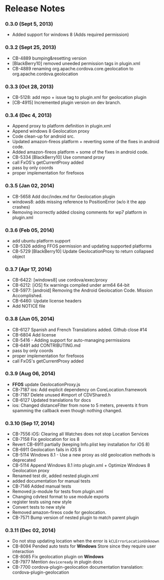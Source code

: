 <!--
#
# Licensed to the Apache Software Foundation (ASF) under one
# or more contributor license agreements.  See the NOTICE file
# distributed with this work for additional information
# regarding copyright ownership.  The ASF licenses this file
# to you under the Apache License, Version 2.0 (the
# "License"); you may not use this file except in compliance
# with the License.  You may obtain a copy of the License at
# 
# http://www.apache.org/licenses/LICENSE-2.0
# 
# Unless required by applicable law or agreed to in writing,
# software distributed under the License is distributed on an
# "AS IS" BASIS, WITHOUT WARRANTIES OR CONDITIONS OF ANY
#  KIND, either express or implied.  See the License for the
# specific language governing permissions and limitations
# under the License.
#
-->
# Release Notes

### 0.3.0 (Sept 5, 2013)
* Added support for windows 8 (Adds required permission)

### 0.3.2 (Sept 25, 2013)
* CB-4889 bumping&resetting version
* [BlackBerry10] removed uneeded permission tags in plugin.xml
* CB-4889 renaming org.apache.cordova.core.geolocation to org.apache.cordova.geolocation

### 0.3.3 (Oct 28, 2013)
* CB-5128: add repo + issue tag to plugin.xml for geolocation plugin
* [CB-4915] Incremented plugin version on dev branch.

### 0.3.4 (Dec 4, 2013)
* Append proxy to platform definition in plugin.xml
* Append windows 8 Geolocation proxy
* Code clean-up for android src.
* Updated amazon-fireos platform + reverting some of the fixes in android code.
* Added amazon-fireos platform + some of the fixes in android code.
* CB-5334 [BlackBerry10] Use command proxy
* call FxOS's getCurrentProxy added
* pass by only coords
* proper implementation for firefoxos

### 0.3.5 (Jan 02, 2014)
* CB-5658 Add doc/index.md for Geolocation plugin
* windows8: adds missing reference to PositionError (w/o it the app crashes)
* Removing incorrectly added closing comments for wp7 platform in plugin.xml

### 0.3.6 (Feb 05, 2014)
* add ubuntu platform support
* CB-5326 adding FFOS permission and updating supported platforms
* CB-5729 [BlackBerry10] Update GeolocationProxy to return collapsed object

### 0.3.7 (Apr 17, 2014)
* CB-6422: [windows8] use cordova/exec/proxy
* CB-6212: [iOS] fix warnings compiled under arm64 64-bit
* CB-5977: [android] Removing the Android Geolocation Code.  Mission Accomplished.
* CB-6460: Update license headers
* Add NOTICE file

### 0.3.8 (Jun 05, 2014)
* CB-6127 Spanish and French Translations added. Github close #14
* CB-6804 Add license
* CB-5416 - Adding support for auto-managing permissions
* CB-6491 add CONTRIBUTING.md
* pass by only coords
* proper implementation for firefoxos
* call FxOS's getCurrentProxy added

### 0.3.9 (Aug 06, 2014)
* **FFOS** update GeolocationProxy.js
* CB-7187 ios: Add explicit dependency on CoreLocation.framework
* CB-7187 Delete unused #import of CDVShared.h
* CB-6127 Updated translations for docs
* ios: Changed distanceFilter from none to 5 meters, prevents it from spamming the callback even though nothing changed.


### 0.3.10 (Sep 17, 2014)
* CB-7556 iOS: Clearing all Watches does not stop Location Services
* CB-7158 Fix geolocation for ios 8
* Revert CB-6911 partially (keeping Info.plist key installation for iOS 8)
* CB-6911 Geolocation fails in iOS 8
* CB-5114 Windows 8.1 - Use a new proxy as old geolocation methods is deprecated
* CB-5114 Append Windows 8.1 into plugin.xml + Optimize Windows 8 Geolocation proxy
* Renamed test dir, added nested plugin.xml
* added documentation for manual tests
* CB-7146 Added manual tests
* Removed js-module for tests from plugin.xml
* Changing cdvtest format to use module exports
* register tests using new style
* Convert tests to new style
* Removed amazon-fireos code for geolocation.
* CB-7571 Bump version of nested plugin to match parent plugin

### 0.3.11 (Dec 02, 2014)
* Do not stop updating location when the error is `kCLErrorLocationUnknown`
* CB-8094 Pended auto tests for **Windows** Store since they require user interaction
* CB-8085 Fix geolocation plugin on **Windows**
* CB-7977 Mention `deviceready` in plugin docs
* CB-7700 cordova-plugin-geolocation documentation translation: cordova-plugin-geolocation

